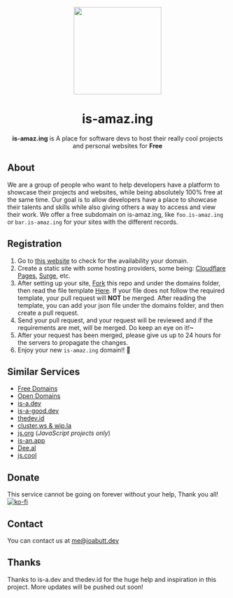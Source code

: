 <p align="center"><img src="https://i.ibb.co/55Tqr32/is-amazing.png" width="200px"/></p>

<h1 align="center">is-amaz.ing</h1>

<p align="center"><strong>is-amaz.ing</strong> is A place for software devs to host their really cool projects and personal websites for <strong>Free</strong></p>

## About

We are a group of people who want to help developers have a platform to showcase their projects and websites, while being absolutely 100% free at the same time. Our goal is to allow developers have a place to showcase their talents and skills while also giving others a way to access and view their work. We offer a free subdomain on is-amaz.ing, like `foo.is-amaz.ing` or `bar.is-amaz.ing` for your sites with the different records.


## Registration

1. Go to [this website](https://check.is-amaz.ing/) to check for the availability your domain.
2. Create a static site with some hosting providers, some being: [Cloudflare Pages](https://pages.dev), [Surge](https://surge.sh), etc.
3. After setting up your site, [Fork](https://github.com/is-amazing/register/fork) this repo and under the domains folder, then read the file template [Here](https://github.com/is-amazing/register/blob/main/JSON_TEMPLATE.md). If your file does not follow the required template, your pull request will **NOT** be merged. After reading the template, you can add your json file under the domains folder, and then create a pull request.
4. Send your pull request, and your request will be reviewed and if the requirements are met, will be merged. Do keep an eye on it!~
5. After your request has been merged, please give us up to 24 hours for the servers to propagate the changes. 
6. Enjoy your new `is-amaz.ing` domain!! 🥳

## Similar Services

- [Free Domains](https://github.com/free-domains/register)
- [Open Domains](https://github.com/open-domains/register)
- [is-a.dev](https://github.com/is-a-dev/register)
- [is-a-good.dev](https://github.com/is-a-good-dev/register)
- [thedev.id](https://github.com/fransallen/thedev.id)
- [cluster.ws & wip.la](https://github.com/Olivr/free-domain)
- [js.org](https://github.com/js-org/js.org) (*JavaScript projects only*)
- [is-an.app](https://github.com/tarampampam/free-domains)
- [Dee.al](https://domain.dee.al)
- [js.cool](https://github.com/willin/js.cool/blob/master/README.en.md)


## Donate

This service cannot be going on forever without your help, Thank you all!  
[![ko-fi](https://ko-fi.com/img/githubbutton_sm.svg)](https://ko-fi.com/E1E8GE56L)

## Contact

You can contact us at me@joabutt.dev

## Thanks

Thanks to is-a.dev and thedev.id for the huge help and inspiration in this project. More updates will be pushed out soon!
